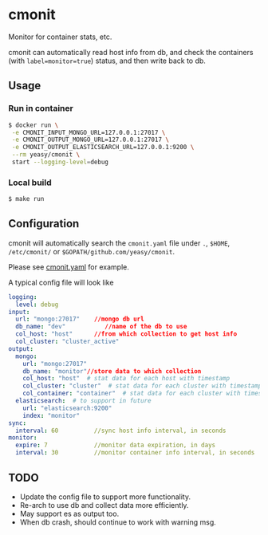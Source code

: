 cmonit
===

Monitor for container stats, etc.

cmonit can automatically read host info from db, and check the containers (with `label=monitor=true`) status, and then write back to db.

## Usage

### Run in container
```sh
$ docker run \
 -e CMONIT_INPUT_MONGO_URL=127.0.0.1:27017 \
 -e CMONIT_OUTPUT_MONGO_URL=127.0.0.1:27017 \
 -e CMONIT_OUTPUT_ELASTICSEARCH_URL=127.0.0.1:9200 \
 --rm yeasy/cmonit \
 start --logging-level=debug
```

### Local build
```sh
$ make run
```
## Configuration
cmonit will automatically search the `cmonit.yaml` file under `.`, `$HOME`, `/etc/cmonit/` or `$GOPATH/github.com/yeasy/cmonit`.

Please see [cmonit.yaml](cmonit.yaml) for example.

A typical config file will look like
```yaml
logging:
  level: debug
input:
  url: "mongo:27017"    //mongo db url
  db_name: "dev"           //name of the db to use
  col_host: "host"      //from which collection to get host info
  col_cluster: "cluster_active"
output:
  mongo:
    url: "mongo:27017"
    db_name: "monitor"//store data to which collection
    col_host: "host"  # stat data for each host with timestamp
    col_cluster: "cluster"  # stat data for each cluster with timestamp
    col_container: "container"  # stat data for each cluster with timestamp
  elasticsearch:  # to support in future
    url: "elasticsearch:9200"
    index: "monitor"
sync:
  interval: 60          //sync host info interval, in seconds
monitor:
  expire: 7             //monitor data expiration, in days
  interval: 30          //monitor container info interval, in seconds
```


## TODO
* Update the config file to support more functionality.
* Re-arch to use db and collect data more efficiently.
* May support es as output too.
* When db crash, should continue to work with warning msg.
